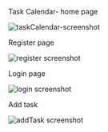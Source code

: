 Task Calendar- home page

![taskCalendar-screenshot](https://github.com/user-attachments/assets/8dc658b5-93d8-45b1-b750-cef27b66d25a)

Register page

![register screenshot](https://github.com/user-attachments/assets/c8131c68-8106-4970-a595-6d8809131c34)

Login page

![login screenshot](https://github.com/user-attachments/assets/634cecf0-441f-44a7-8bba-4ce3feb92e2f)

Add task

![addTask screenshot](https://github.com/user-attachments/assets/42fc1c8e-7e6d-4d5b-8e7a-ce51a2637a82)


